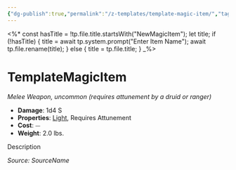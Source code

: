 ```yaml
---
{"dg-publish":true,"permalink":"/z-templates/template-magic-item/","tags":["item"],"created":"2025-02-19T20:56:05.000-05:00","updated":"2025-02-24T20:34:32.035-05:00"}
---
```



<%*
const hasTitle = !tp.file.title.startsWith("NewMagicItem");
let title;
if (!hasTitle) {
    title = await tp.system.prompt("Enter Item Name");
    await tp.file.rename(title);
} else {
    title = tp.file.title;
}
_%>


# TemplateMagicItem
*Melee Weapon, uncommon (requires attunement by a druid or ranger)*  

- **Damage**: 1d4 S
- **Properties**: [Light](/2-Mechanics/CLI/rules/item-properties.md#Light), Requires Attunement
- **Cost**: ⏤
- **Weight**: 2.0 lbs.

Description

*Source: SourceName*